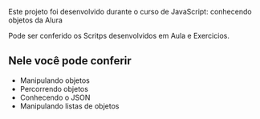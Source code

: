 Este projeto foi desenvolvido durante o curso de JavaScript: conhecendo objetos da Alura 

Pode ser conferido os Scritps desenvolvidos em Aula e Exercicios.

## Nele você pode conferir

- Manipulando objetos
- Percorrendo objetos
- Conhecendo o JSON
- Manipulando listas de objetos
